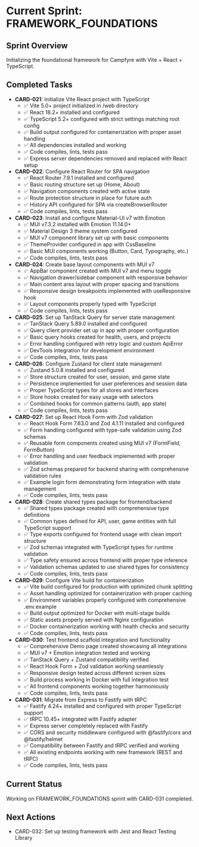 # Current Sprint: FRAMEWORK_FOUNDATIONS

## Sprint Overview

Initializing the foundational framework for Campfyre with Vite + React + TypeScript.

## Completed Tasks

- **CARD-021**: Initialize Vite React project with TypeScript
  - ✅ Vite 5.0+ project initialized in /web directory
  - ✅ React 18.2+ installed and configured
  - ✅ TypeScript 5.2+ configured with strict settings matching root config
  - ✅ Build output configured for containerization with proper asset handling
  - ✅ All dependencies installed and working
  - ✅ Code compiles, lints, tests pass
  - ✅ Express server dependencies removed and replaced with React setup
- **CARD-022**: Configure React Router for SPA navigation
  - ✅ React Router 7.9.1 installed and configured
  - ✅ Basic routing structure set up (Home, About)
  - ✅ Navigation components created with active state
  - ✅ Route protection structure in place for future auth
  - ✅ History API configured for SPA via createBrowserRouter
  - ✅ Code compiles, lints, tests pass
- **CARD-023**: Install and configure Material-UI v7 with Emotion
  - ✅ MUI v7.3.2 installed with Emotion 11.14.0+
  - ✅ Material Design 3 theme system configured
  - ✅ MUI v7 component library set up with basic components
  - ✅ ThemeProvider configured in app with CssBaseline
  - ✅ Basic MUI components working (Button, Card, Typography, etc.)
  - ✅ Code compiles, lints, tests pass
- **CARD-024**: Create base layout components with MUI v7
  - ✅ AppBar component created with MUI v7 and menu toggle
  - ✅ Navigation drawer/sidebar component with responsive behavior
  - ✅ Main content area layout with proper spacing and transitions
  - ✅ Responsive design breakpoints implemented with useResponsive hook
  - ✅ Layout components properly typed with TypeScript
  - ✅ Code compiles, lints, tests pass
- **CARD-025**: Set up TanStack Query for server state management
  - ✅ TanStack Query 5.89.0 installed and configured
  - ✅ Query client provider set up in app with proper configuration
  - ✅ Basic query hooks created for health, users, and projects
  - ✅ Error handling configured with retry logic and custom ApiError
  - ✅ DevTools integration for development environment
  - ✅ Code compiles, lints, tests pass
- **CARD-026**: Configure Zustand for client state management
  - ✅ Zustand 5.0.8 installed and configured
  - ✅ Store structure created for user, session, and game state
  - ✅ Persistence implemented for user preferences and session data
  - ✅ Proper TypeScript types for all stores and interfaces
  - ✅ Store hooks created for easy usage with selectors
  - ✅ Combined hooks for common patterns (auth, app state)
  - ✅ Code compiles, lints, tests pass
- **CARD-027**: Set up React Hook Form with Zod validation
  - ✅ React Hook Form 7.63.0 and Zod 4.1.11 installed and configured
  - ✅ Form handling configured with type-safe validation using Zod schemas
  - ✅ Reusable form components created using MUI v7 (FormField, FormButton)
  - ✅ Error handling and user feedback implemented with proper validation
  - ✅ Zod schemas prepared for backend sharing with comprehensive validation rules
  - ✅ Example login form demonstrating form integration with state management
  - ✅ Code compiles, lints, tests pass
- **CARD-028**: Create shared types package for frontend/backend
  - ✅ Shared types package created with comprehensive type definitions
  - ✅ Common types defined for API, user, game entities with full TypeScript support
  - ✅ Type exports configured for frontend usage with clean import structure
  - ✅ Zod schemas integrated with TypeScript types for runtime validation
  - ✅ Type safety ensured across frontend with proper type inference
  - ✅ Validation schemas updated to use shared types for consistency
  - ✅ Code compiles, lints, tests pass
- **CARD-029**: Configure Vite build for containerization
  - ✅ Vite build configured for production with optimized chunk splitting
  - ✅ Asset handling optimized for containerization with proper caching
  - ✅ Environment variables properly configured with comprehensive .env.example
  - ✅ Build output optimized for Docker with multi-stage builds
  - ✅ Static assets properly served with Nginx configuration
  - ✅ Docker containerization working with health checks and security
  - ✅ Code compiles, lints, tests pass
- **CARD-030**: Test frontend scaffold integration and functionality
  - ✅ Comprehensive Demo page created showcasing all integrations
  - ✅ MUI v7 + Emotion integration tested and working
  - ✅ TanStack Query + Zustand compatibility verified
  - ✅ React Hook Form + Zod validation working seamlessly
  - ✅ Responsive design tested across different screen sizes
  - ✅ Build process working in Docker with full integration test
  - ✅ All frontend components working together harmoniously
  - ✅ Code compiles, lints, tests pass
- **CARD-031**: Migrate from Express to Fastify with tRPC
  - ✅ Fastify 4.24+ installed and configured with proper TypeScript support
  - ✅ tRPC 10.45+ integrated with Fastify adapter
  - ✅ Express server completely replaced with Fastify
  - ✅ CORS and security middleware configured with @fastify/cors and @fastify/helmet
  - ✅ Compatibility between Fastify and tRPC verified and working
  - ✅ All existing endpoints working with new framework (REST and tRPC)
  - ✅ Code compiles, lints, tests pass

## Current Status

Working on FRAMEWORK_FOUNDATIONS sprint with CARD-031 completed.

## Next Actions

- CARD-032: Set up testing framework with Jest and React Testing Library
